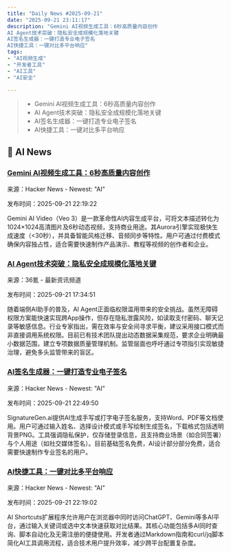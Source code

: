 ```yaml
---
title: "Daily News #2025-09-21"
date: "2025-09-21 23:11:17"
description: "Gemini AI视频生成工具：6秒高质量内容创作
AI Agent技术突破：隐私安全成规模化落地关键
AI签名生成器：一键打造专业电子签名
AI快捷工具：一键对比多平台响应"
tags: 
- "AI视频生成"
- "开发者工具"
- "AI工具"
- "AI安全"

---
```


> - Gemini AI视频生成工具：6秒高质量内容创作
> - AI Agent技术突破：隐私安全成规模化落地关键
> - AI签名生成器：一键打造专业电子签名
> - AI快捷工具：一键对比多平台响应

## 🤖 AI News

### [Gemini AI视频生成工具：6秒高质量内容创作](https://geminiaivideo.com)

来源：Hacker News - Newest: "AI"

发布时间：2025-09-21 22:19:22

Gemini AI Video（Veo 3）是一款革命性AI内容生成平台，可将文本描述转化为1024×1024高清图片及6秒动态视频，支持商业用途。其Aurora引擎实现极快生成速度（<30秒），并具备智能风格迁移、音频同步等特性。用户可通过付费模式确保内容独占性，适合需要快速制作产品演示、教程等视频的创作者和企业。

### [AI Agent技术突破：隐私安全成规模化落地关键](https://www.36kr.com/p/3476069088811651)

来源：36氪 - 最新资讯频道

发布时间：2025-09-21 17:34:51

随着端侧AI助手的普及，AI Agent正面临权限滥用带来的安全挑战。虽然无障碍权限方案能快速实现跨App操作，但存在隐私泄露风险，如读取支付密码、聊天记录等敏感信息。行业专家指出，需在效率与安全间寻求平衡，建议采用接口模式而非直接调用系统权限。目前已有技术团队提出动态数据采集规范，要求企业明确最小数据范围，建立专项数据质量管理机制。监管层面也呼吁通过专项指引实现敏捷治理，避免多头监管带来的盲区。

### [AI签名生成器：一键打造专业电子签名](https://signaturegen.ai)

来源：Hacker News - Newest: "AI"

发布时间：2025-09-21 22:49:50

SignatureGen.ai提供AI生成手写或打字电子签名服务，支持Word、PDF等文档使用。用户可通过输入姓名、选择设计模式或手写绘制生成签名，下载格式包括透明背景PNG。工具强调隐私保护，仅存储登录信息，且支持商业场景（如合同签署）与个人用途（如社交媒体签名）。目前基础签名免费，AI设计部分部分免费，适合需要快速制作专业签名的用户。

### [AI快捷工具：一键对比多平台响应](https://chromewebstore.google.com/detail/ai-shortcuts-oneclick-to/dkhpgbbhlnmjbkihoeniojpkggkabbbl)

来源：Hacker News - Newest: "AI"

发布时间：2025-09-21 22:19:02

AI Shortcuts扩展程序允许用户在浏览器中同时访问ChatGPT、Gemini等多AI平台，通过输入关键词或选中文本快速获取对比结果。其核心功能包括多AI同时查询、脚本自动化及无需注册的便捷使用。开发者通过Markdown指南和curl/jq脚本简化AI工具调用流程，适合技术用户提升效率，减少跨平台配置复杂度。
